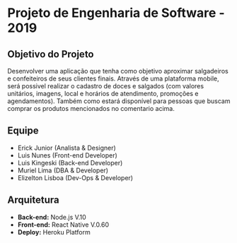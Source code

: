 # Projeto de Engenharia de Software - 2019

**Objetivo do Projeto**
-----------------------

Desenvolver uma aplicação que tenha como objetivo aproximar salgadeiros e confeiteiros de seus clientes finais.
Através de uma plataforma mobile, será possivel realizar o cadastro de doces e salgados (com valores unitários, imagens, local e horários de atendimento, promoções e agendamentos). Também como estará disponível para pessoas que buscam comprar os produtos mencionados no comentario acima.
    

 **Equipe**
 --------------------------
  * Erick Junior (Analista & Designer)
  * Luis Nunes (Front-end Developer)
  * Luis Kingeski (Back-end Developer)
  * Muriel Lima (DBA & Developer)
  * Elizelton Lisboa (Dev-Ops & Developer)

**Arquitetura**
---------------

* __Back-end:__ Node.js V.10
* __Front-end:__ React Native V.0.60
* __Deploy:__ Heroku Platform
